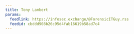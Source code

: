 ```yaml
---
title: Tony Lambert
params:
  feedlink: https://infosec.exchange/@ForensicITGuy.rss
  feedid: cbddd908b26c95d4fab16619b58ad7c4
---
```


